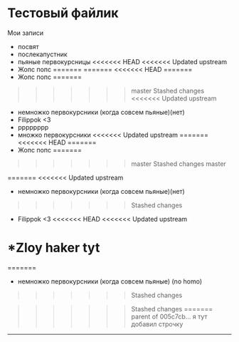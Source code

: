 ﻿# Тестовый файлик


Мои записи

* посвят
* послекапустник
* пьяные первокурсницы
<<<<<<< HEAD
<<<<<<< Updated upstream
* Жопс попс
=======
=======
<<<<<<< HEAD
=======
* Жопс попс
=======
>>>>>>> master
>>>>>>> Stashed changes
<<<<<<< Updated upstream
* немножко первокурсники (когда совсем пьяные)(нет)
* Filippok <3
* рррррррр
* множко первокурсники
<<<<<<< Updated upstream
=======
<<<<<<< HEAD
=======
* Жопс попс
=======
>>>>>>> master
>>>>>>> Stashed changes
>>>>>>> master

=======
<<<<<<< Updated upstream
* немножко первокурсники (когда совсем пьяные)(нет)
>>>>>>> Stashed changes
* Filippok <3
<<<<<<< HEAD
<<<<<<< Updated upstream

*Zloy haker tyt
=======
=======
* немножко первокурсники (когда совсем пьяные) (no homo)

>>>>>>> Stashed changes

>>>>>>> Stashed changes
=======
>>>>>>> parent of 005c7cb... я  тут добавил строчку
--------------
